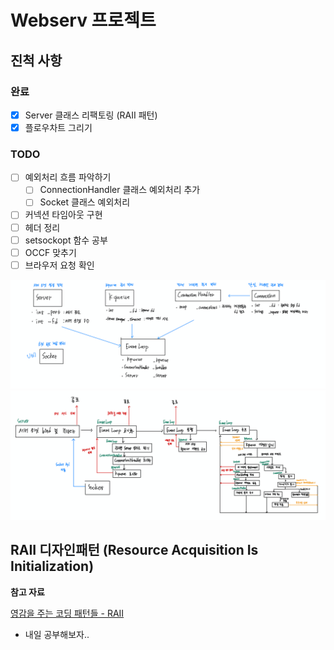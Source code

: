 # Webserv 프로젝트
## 진척 사항
### 완료
- [X] Server 클래스 리팩토링 (RAII 패턴)
- [X] 플로우차트 그리기

### TODO
- [ ] 예외처리 흐름 파악하기
  - [ ] ConnectionHandler 클래스 예외처리 추가
  - [ ] Socket 클래스 예외처리
- [ ] 커넥션 타임아웃 구현
- [ ] 헤더 정리
- [ ] setsockopt 함수 공부
- [ ] OCCF 맞추기
- [ ] 브라우저 요청 확인

![](../resources/2024-01-05-20-56-40.png)
![](../resources/2024-01-05-20-58-51.png)

## RAII 디자인패턴 (Resource Acquisition Is Initialization)

**참고 자료**

[영감을 주는 코딩 패턴들 - RAII](https://velog.io/@pjc0247/%EC%98%81%EA%B0%90%EC%9D%84-%EC%A3%BC%EB%8A%94-%EC%BD%94%EB%94%A9-%ED%8C%A8%ED%84%B4%EB%93%A4-RAII)

- 내일 공부해보자..

